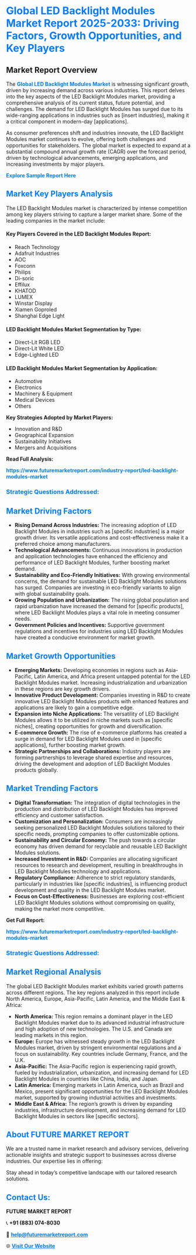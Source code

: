 <h1 style="color: #007BFF;">Global LED Backlight Modules Market Report 2025-2033: Driving Factors, Growth Opportunities, and Key Players</h1>

<section id="overview">
<h2>Market Report Overview</h2>
<p>The <a href="https://www.futuremarketreport.com/industry-report/led-backlight-modules-market" style="color: #007BFF; text-decoration: none;"><strong>Global LED Backlight Modules Market</strong></a> is witnessing significant growth, driven by increasing demand across various industries. This report delves into the key aspects of the LED Backlight Modules market, providing a comprehensive analysis of its current status, future potential, and challenges. The demand for LED Backlight Modules has surged due to its wide-ranging applications in industries such as [insert industries], making it a critical component in modern-day [applications].</p>
<p>As consumer preferences shift and industries innovate, the LED Backlight Modules market continues to evolve, offering both challenges and opportunities for stakeholders. The global market is expected to expand at a substantial compound annual growth rate (CAGR) over the forecast period, driven by technological advancements, emerging applications, and increasing investments by major players.</p>
</section>

<section id="overview">
<p><a href="https://www.futuremarketreport.com/request-sample/reportId=75209" style="color: #007BFF; text-decoration: none;"><strong>Explore Sample Report Here</strong></a></p>
</section>

<section id="key-players">
<h2 style="color: #007BFF;">Market Key Players Analysis</h2>
<p>The LED Backlight Modules market is characterized by intense competition among key players striving to capture a larger market share. Some of the leading companies in the market include:</p>
<h4>Key Players Covered in the LED Backlight Modules Report:</h4>
<ul><li>Reach Technology</li><li>Adafruit Industries</li><li>AOC</li><li>Foxconn</li><li>Philips</li><li>Di-soric</li><li>Effilux</li><li>KHATOD</li><li>LUMEX</li><li>Winstar Display</li><li>Xiamen Goproled</li><li>Shanghai Edge Light</li></ul>
<h4>LED Backlight Modules Market Segmentation by Type:</h4>
<ul><li>Direct-Lit RGB LED</li><li>Direct-Lit White LED</li><li>Edge-Lighted LED</li></ul>

<h4>LED Backlight Modules Market Segmentation by Application:</h4>
<ul><li>Automotive</li><li>Electronics</li><li>Machinery &amp; Equipment</li><li>Medical Devices</li><li>Others</li></ul>
<p><strong>Key Strategies Adopted by Market Players:</strong></p>
<ul>
<li>Innovation and R&D</li>
<li>Geographical Expansion</li>
<li>Sustainability Initiatives</li>
<li>Mergers and Acquisitions</li>
</ul>
</section>

<section>
<p><strong>Read Full Analysis: </strong></p><a href="https://www.futuremarketreport.com/industry-report/led-backlight-modules-market" style="color: #007BFF; text-decoration: none;"><strong>https://www.futuremarketreport.com/industry-report/led-backlight-modules-market</strong></a>
<h3 style="color: #007BFF;">Strategic Questions Addressed:</h3>
</section>

<section id="driving-factors">
<h2 style="color: #007BFF;">Market Driving Factors</h2>
<ul>
<li><strong>Rising Demand Across Industries:</strong> The increasing adoption of LED Backlight Modules in industries such as [specific industries] is a major growth driver. Its versatile applications and cost-effectiveness make it a preferred choice among manufacturers.</li>
<li><strong>Technological Advancements:</strong> Continuous innovations in production and application technologies have enhanced the efficiency and performance of LED Backlight Modules, further boosting market demand.</li>
<li><strong>Sustainability and Eco-Friendly Initiatives:</strong> With growing environmental concerns, the demand for sustainable LED Backlight Modules solutions has surged. Companies are investing in eco-friendly variants to align with global sustainability goals.</li>
<li><strong>Growing Population and Urbanization:</strong> The rising global population and rapid urbanization have increased the demand for [specific products], where LED Backlight Modules plays a vital role in meeting consumer needs.</li>
<li><strong>Government Policies and Incentives:</strong> Supportive government regulations and incentives for industries using LED Backlight Modules have created a conducive environment for market growth.</li>
</ul>
</section>

<section id="growth-opportunities">
<h2 style="color: #007BFF;">Market Growth Opportunities</h2>
<ul>
<li><strong>Emerging Markets:</strong> Developing economies in regions such as Asia-Pacific, Latin America, and Africa present untapped potential for the LED Backlight Modules market. Increasing industrialization and urbanization in these regions are key growth drivers.</li>
<li><strong>Innovative Product Development:</strong> Companies investing in R&D to create innovative LED Backlight Modules products with enhanced features and applications are likely to gain a competitive edge.</li>
<li><strong>Expansion into Niche Applications:</strong> The versatility of LED Backlight Modules allows it to be utilized in niche markets such as [specific niches], creating opportunities for growth and diversification.</li>
<li><strong>E-commerce Growth:</strong> The rise of e-commerce platforms has created a surge in demand for LED Backlight Modules used in [specific applications], further boosting market growth.</li>
<li><strong>Strategic Partnerships and Collaborations:</strong> Industry players are forming partnerships to leverage shared expertise and resources, driving the development and adoption of LED Backlight Modules products globally.</li>
</ul>
</section>

<section id="trending-factors">
<h2 style="color: #007BFF;">Market Trending Factors</h2>
<ul>
<li><strong>Digital Transformation:</strong> The integration of digital technologies in the production and distribution of LED Backlight Modules has improved efficiency and customer satisfaction.</li>
<li><strong>Customization and Personalization:</strong> Consumers are increasingly seeking personalized LED Backlight Modules solutions tailored to their specific needs, prompting companies to offer customizable options.</li>
<li><strong>Sustainability and Circular Economy:</strong> The push towards a circular economy has driven demand for recyclable and reusable LED Backlight Modules solutions.</li>
<li><strong>Increased Investment in R&D:</strong> Companies are allocating significant resources to research and development, resulting in breakthroughs in LED Backlight Modules technology and applications.</li>
<li><strong>Regulatory Compliance:</strong> Adherence to strict regulatory standards, particularly in industries like [specific industries], is influencing product development and quality in the LED Backlight Modules market.</li>
<li><strong>Focus on Cost-Effectiveness:</strong> Businesses are exploring cost-efficient LED Backlight Modules solutions without compromising on quality, making the market more competitive.</li>
</ul>
</section>

<section>
<p><strong>Get Full Report: </strong></p><a href="https://www.futuremarketreport.com/industry-report/led-backlight-modules-market" style="color: #007BFF; text-decoration: none;"><strong>https://www.futuremarketreport.com/industry-report/led-backlight-modules-market</strong></a>
<h3 style="color: #007BFF;">Strategic Questions Addressed:</h3>
</section>


<section id="regional-analysis">
<h2 style="color: #007BFF;">Market Regional Analysis</h2>
<p>The global LED Backlight Modules market exhibits varied growth patterns across different regions. The key regions analyzed in this report include North America, Europe, Asia-Pacific, Latin America, and the Middle East & Africa:</p>
<ul>
<li><strong>North America:</strong> This region remains a dominant player in the LED Backlight Modules market due to its advanced industrial infrastructure and high adoption of new technologies. The U.S. and Canada are leading markets in this region.</li>
<li><strong>Europe:</strong> Europe has witnessed steady growth in the LED Backlight Modules market, driven by stringent environmental regulations and a focus on sustainability. Key countries include Germany, France, and the U.K.</li>
<li><strong>Asia-Pacific:</strong> The Asia-Pacific region is experiencing rapid growth, fueled by industrialization, urbanization, and increasing demand for LED Backlight Modules in countries like China, India, and Japan.</li>
<li><strong>Latin America:</strong> Emerging markets in Latin America, such as Brazil and Mexico, present significant opportunities for the LED Backlight Modules market, supported by growing industrial activities and investments.</li>
<li><strong>Middle East & Africa:</strong> The region’s growth is driven by expanding industries, infrastructure development, and increasing demand for LED Backlight Modules in sectors like [specific sectors].</li>
</ul>
</section>

<footer>
<h2 style="color: #007BFF;">About FUTURE MARKET REPORT</h2>
<p>We are a trusted name in market research and advisory services, delivering actionable insights and strategic support to businesses across diverse industries. Our expertise lies in offering:</p>

<p>Stay ahead in today’s competitive landscape with our tailored research solutions.</p>

<h2 style="color: #007BFF;">Contact Us:</h2>
<p><strong>FUTURE MARKET REPORT</strong></p>
<p>📞 <strong>+91 (883) 074-8030</strong></p>
<p>📧 <strong><a href="mailto:help@futuremarketreport.com" style="color: #007BFF;">help@futuremarketreport.com</a></strong></p>
<p>🌐 <strong><a href="https://www.futuremarketreport.com/" style="color: #007BFF;">Visit Our Website</a></strong></p>
</footer>
